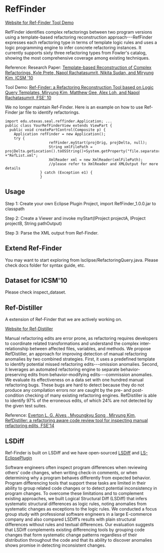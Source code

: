 # RefFinder

[Website for Ref-Finder Tool Demo](https://sites.google.com/site/reffindertool/)

RefFinder  identifies complex refactorings between two program versions using a template-based refactoring reconstruction approach---RefFinder expresses each refactoring type in terms of template logic rules and uses a logic programming engine to infer concrete refactoring instances. It currently supports sixty three refactoring types from Fowler's catalog, showing the most comprehensive coverage among existing techniques.

Reference:
Research Paper: [Template-based Reconstruction of Complex Refactorings, Kyle Prete, Napol Rachatasumrit, Nikita Sudan, and Miryung Kim, ICSM '10](http://web.cs.ucla.edu/~miryung/Publications/icsm10-reffinder.pdf)

Tool Demo: [Ref-Finder: a Refactoring Reconstruction Tool based on Logic Query Templates, Miryung Kim, Matthew Gee, Alex Loh, and Napol Rachatasumrit, FSE' 10](http://web.cs.ucla.edu/~miryung/Publications/fse10-reffindertool.pdf)

We no longer maintain Ref-Finder. Here is an example on how to use Ref-Finder jar file to identify refactorings. 

```
import edu.utexas.seal.reffinder.Application; ...
public class YourRefFinderView extends ViewPart {
  public void createPartControl(Composite p) {
    Application refFinder = new Application();
    try {
					refFinder.myStart(projOrig, projDelta, null);
					String xmlFilePath = projDelta.getLocation().toOSString()+System.getProperty("file.separator") +"RefList.xml";
					XmlReader xml = new XmlReader(xmlFilePath);
					//please refer to XmlReader and XMLOutput for more details
				} catch (Exception e1) {
				}
```

## Usage

Step 1: Create your own Eclipse Plugin Project, import RefFinder_1.0.0.jar to classpath

Step 2: Create a Viewer and invoke myStart(IProject projectA, IProject projectB, String pathOutput)

Step 3: Parse the XML output from Ref-Finder.

## Extend Ref-Finder

You may want to start exploring from lsclipse/RefactoringQuery.java. Please check docs folder for syntax guide, etc.

## Dataset for ICSM'10

Please check inspect_dataset.

## Ref-Distiller
A extension of Ref-Finder that we are actively working on.

[Website for Ref-Distiller](https://sites.google.com/site/refdistiller/)

Manual refactoring edits are error prone, as refactoring requires developers to coordinate related transformations and understand the complex inter-relationship between affected files, variables, and methods. We propose RefDistiller, an approach for improving detection of manual refactoring anomalies by two combined strategies. First, it uses a predefined template to identify potential missed refactoring edits---omission anomalies. Second, it leverages an automated refactoring engine to separate behavior-preserving edits from behavior-modifying edits---commission anomalies. We evaluate its effectiveness on a data set with one hundred manual refactoring bugs. These bugs are hard to detect because they do not produce any compilation errors nor are caught by the pre- and post-condition checking of many existing refactoring engines. RefDistiller is able to identify 97% of the erroneous edits, of which 24% are not detected by the given test suites. 

Reference:
[Everton L. G. Alves , Myoungkyu Song , Miryung Kim, RefDistiller: a refactoring aware code review tool for inspecting manual refactoring edits, FSE'14](http://dl.acm.org/citation.cfm?id=2661674&CFID=717088503&CFTOKEN=96750876)

## LSDiff

Ref-Finder is built on LSDiff and we have open-sourced [LSDiff](https://github.com/SEAL-UCLA/lsdiff) and [LS-EclipsePlugin](https://github.com/SEAL-UCLA/ls-eclipse.git)

Software engineers often inspect program differences when reviewing others’ code changes, when writing check-in comments, or when determining why a program behaves differently from expected behavior. Program differencing tools that support these tasks are limited in their ability to group related code changes or to detect potential inconsistency in program changes. To overcome these limitations and to complement existing approaches, we built Logical Structural Diff (LSDiff) that infers systematic structural differences as logic rules, noting anomalies from systematic changes as exceptions to the logic rules. We conducted a focus group study with professional software engineers in a large E-commerce company and also compared LSDiff’s results with plain structural differences without rules and textual differences. Our evaluation suggests that LSDiff complements existing differencing tools by grouping code changes that form systematic change patterns regardless of their distribution throughout the code and that its ability to discover anomalies shows promise in detecting inconsistent changes.
